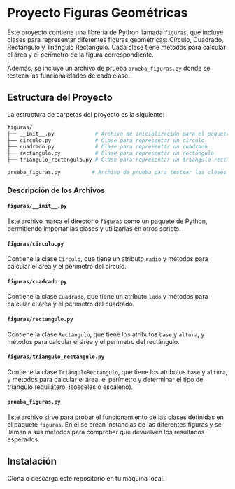# Proyecto Figuras Geométricas

Este proyecto contiene una librería de Python llamada `figuras`, que incluye clases para representar diferentes figuras geométricas: Círculo, Cuadrado, Rectángulo y Triángulo Rectángulo. Cada clase tiene métodos para calcular el área y el perímetro de la figura correspondiente.

Además, se incluye un archivo de prueba `prueba_figuras.py` donde se testean las funcionalidades de cada clase.

## Estructura del Proyecto

La estructura de carpetas del proyecto es la siguiente:

```bash
figuras/
├── __init__.py             # Archivo de inicialización para el paquete
├── circulo.py              # Clase para representar un círculo
├── cuadrado.py             # Clase para representar un cuadrado
├── rectangulo.py           # Clase para representar un rectángulo
├── triangulo_rectangulo.py # Clase para representar un triángulo rectángulo

prueba_figuras.py          # Archivo de prueba para testear las clases
```


### Descripción de los Archivos

#### `figuras/__init__.py`
Este archivo marca el directorio `figuras` como un paquete de Python, permitiendo importar las clases y utilizarlas en otros scripts.

#### `figuras/circulo.py`
Contiene la clase `Círculo`, que tiene un atributo `radio` y métodos para calcular el área y el perímetro del círculo.

#### `figuras/cuadrado.py`
Contiene la clase `Cuadrado`, que tiene un atributo `lado` y métodos para calcular el área y el perímetro del cuadrado.

#### `figuras/rectangulo.py`
Contiene la clase `Rectángulo`, que tiene los atributos `base` y `altura`, y métodos para calcular el área y el perímetro del rectángulo.

#### `figuras/triangulo_rectangulo.py`
Contiene la clase `TriánguloRectángulo`, que tiene los atributos `base` y `altura`, y métodos para calcular el área, el perímetro y determinar el tipo de triángulo (equilátero, isósceles o escaleno).

#### `prueba_figuras.py`
Este archivo sirve para probar el funcionamiento de las clases definidas en el paquete `figuras`. En él se crean instancias de las diferentes figuras y se llaman a sus métodos para comprobar que devuelven los resultados esperados.

## Instalación

Clona o descarga este repositorio en tu máquina local.

